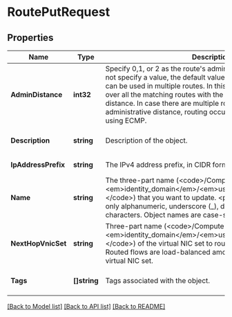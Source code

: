 # RoutePutRequest

## Properties
Name | Type | Description | Notes
------------ | ------------- | ------------- | -------------
**AdminDistance** | **int32** | Specify 0,1, or 2 as the route&#39;s administrative distance. If you do not specify a value, the default value is 0. &lt;p&gt;The same prefix can be used in multiple routes. In this case, packets are routed over all the matching routes with the lowest administrative distance. In case there are multiple routes with the same lowest administrative distance, routing occurs over all these routes using ECMP. | [optional] [default to null]
**Description** | **string** | Description of the object. | [optional] [default to null]
**IpAddressPrefix** | **string** | The IPv4 address prefix, in CIDR format, of the destination. | [default to null]
**Name** | **string** | The three-part name (&lt;code&gt;/Compute-&lt;em&gt;identity_domain&lt;/em&gt;/&lt;em&gt;user&lt;/em&gt;/&lt;em&gt;object&lt;/em&gt;&lt;/code&gt;) that you want to update. &lt;p&gt;Object names can contain only alphanumeric, underscore (_), dash (-), and period (.) characters. Object names are case-sensitive. | [default to null]
**NextHopVnicSet** | **string** | Three-part name (&lt;code&gt;/Compute-&lt;em&gt;identity_domain&lt;/em&gt;/&lt;em&gt;user&lt;/em&gt;/&lt;em&gt;object&lt;/em&gt;&lt;/code&gt;) of the virtual NIC set to route matching packets to. Routed flows are load-balanced among all the virtual NICs in the virtual NIC set. | [default to null]
**Tags** | **[]string** | Tags associated with the object. | [optional] [default to null]

[[Back to Model list]](../README.md#documentation-for-models) [[Back to API list]](../README.md#documentation-for-api-endpoints) [[Back to README]](../README.md)


